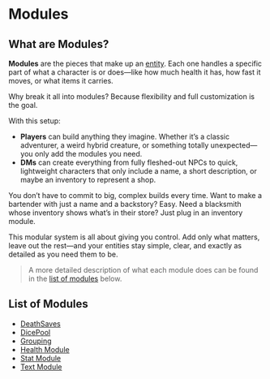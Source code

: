 # Modules
## What are Modules?

**Modules** are the pieces that make up an [entity](../entities/README.md). Each one handles a specific part of what a character is or does—like how much health it has, how fast it moves, or what items it carries.

Why break it all into modules? Because flexibility and full customization is the goal.

With this setup:
- **Players** can build anything they imagine. Whether it’s a classic adventurer, a weird hybrid creature, or something totally unexpected—you only add the modules you need.
- **DMs** can create everything from fully fleshed-out NPCs to quick, lightweight characters that only include a name, a short description, or maybe an inventory to represent a shop.


You don’t have to commit to big, complex builds every time. Want to make a bartender with just a name and a backstory? Easy. Need a blacksmith whose inventory shows what’s in their store? Just plug in an inventory module.

This modular system is all about giving you control. Add only what matters, leave out the rest—and your entities stay simple, clear, and exactly as detailed as you need them to be.

> A more detailed description of what each module does can be found in the [list of modules](#List%20of%20Modules) below.

## List of Modules
- [DeathSaves](DeathSaves.md)
- [DicePool](DicePool.md)
- [Grouping](Grouping.md)
- [Health Module](Health.md)
- [Stat Module](Stat.md)
- [Text Module](Text.md)
